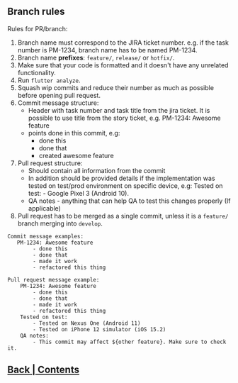 ## Branch rules
Rules for PR/branch:

1. Branch name must correspond to the JIRA ticket number. e.g. if the task number is PM-1234,
   branch name has to be named PM-1234.
2. Branch name **prefixes**: `feature/`, `release/` or `hotfix/`.
3. Make sure that your code is formatted and it doesn't have any unrelated functionality.
4. Run `flutter analyze`.
5. Squash wip commits and reduce their number as much as possible before opening pull request.
6. Commit message structure:
    - Header with task number and task title from the jira ticket. It is possible to use title from 
      the story ticket, e.g. PM-1234: Awesome feature
    - points done in this commit, e.g:
        - done this
        - done that
        - created awesome feature
7. Pull request structure:
   - Should contain all information from the commit
   - In addition should be provided details if the implementation was tested on test/prod environment on specific device, e.g:
        Tested on test:
           - Google Pixel 3 (Android 10).
   - QA notes - anything that can help QA to test this changes properly (If applicable)
8. Pull request has to be merged as a single commit, unless it is a `feature/` branch merging into `develop`.

```
Commit message examples: 
   PM-1234: Awesome feature
        - done this
        - done that
        - made it work
        - refactored this thing
```

```
Pull request message example:
    PM-1234: Awesome feature
        - done this
        - done that
        - made it work
        - refactored this thing
    Tested on test:
        - Tested on Nexus One (Android 11)
        - Tested on iPhone 12 simulator (iOS 15.2)
    QA notes:
        - This commit may affect ${other feature}. Make sure to check it.
```
## [Back | Contents](contents.md)